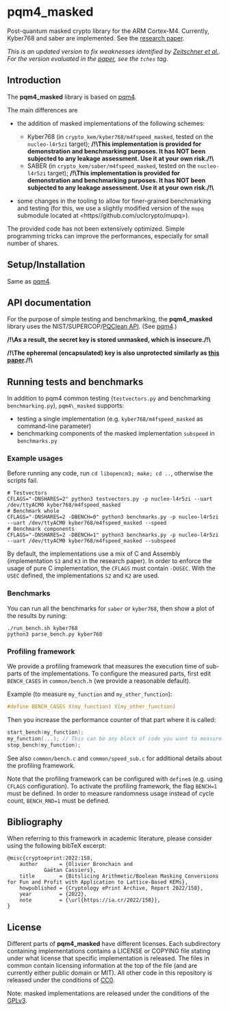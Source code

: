 # pqm4_masked
Post-quantum masked crypto library for the ARM Cortex-M4.
Currently, Kyber768 and saber are implemented.
See the [research paper](https://tches.iacr.org/index.php/TCHES/article/view/9831).

*This is an updated version to fix weaknesses identified by [Zeitschner et al.](https://eprint.iacr.org/2023/034).
For the version evaluated in the [paper](https://tches.iacr.org/index.php/TCHES/article/view/9831), see the `tches` tag.*

## Introduction
The **pqm4\_masked** library is based on [pqm4](https://github.com/mupq/pqm4).

The main differences are
* the addition of masked implementations of the following schemes:
    - Kyber768 (in `crypto_kem/kyber768/m4fspeed_masked`, tested on the `nucleo-l4r5zi` target);
    **/!\\This implementation is provided for demonstration and benchmarking purposes.
    It has NOT been subjected to any leakage assessment. Use it at your own risk./!\\**
    - SABER (in `crypto_kem/saber/m4fspeed_masked`, tested on the `nucleo-l4r5zi` target);
    **/!\\This implementation is provided for demonstration and benchmarking purposes.
    It has NOT been subjected to any leakage assessment. Use it at your own risk./!\\**

* some changes in the tooling to allow for finer-grained benchmarking and testing
  (for this, we use a slightly modified version of the `mupq` submodule located
  at <https//github.com/uclcrypto/mupq>).

The provided code has not been extensively optimized. Simple programming tricks can improve the 
performances, especially for small number of shares. 

## Setup/Installation

Same as [pqm4](https://github.com/mupq/pqm4).


## API documentation
For the purpose of simple testing and benchmarking, the **pqm4\_masked**
library uses the NIST/SUPERCOP/[PQClean
API](https://github.com/PQClean/PQClean).
(See [pqm4](https://github.com/mupq/pqm4).)

**/!\\As a result, the secret key is stored unmasked, which is insecure./!\\**

**/!\\The epheremal (encapsulated) key is also unprotected similarly as [this paper](https://tches.iacr.org/index.php/TCHES/article/view/9064)./!\\**

## Running tests and benchmarks

In addition to pqm4 common testing (`testvectors.py` and benchmarking `benchmarking.py`), `pqm4\_masked` supports:
* testing a single implementation (e.g. `kyber768/m4fspeed_masked` as command-line parameter)
* benchmarking components of the masked implementation `subspeed` in `benchmarks.py`

### Example usages

Before running any code, run `cd libopencm3; make; cd ..`, otherwise the scripts fail.

```shell
# Testvectors
CFLAGS="-DNSHARES=2" python3 testvectors.py -p nucleo-l4r5zi --uart /dev/ttyACM0 kyber768/m4fspeed_masked
# Benchmark whole
CFLAGS="-DNSHARES=2 -DBENCH=0" python3 benchmarks.py -p nucleo-l4r5zi --uart /dev/ttyACM0 kyber768/m4fspeed_masked --speed
# Benchmark components
CFLAGS="-DNSHARES=2 -DBENCH=1" python3 benchmarks.py -p nucleo-l4r5zi --uart /dev/ttyACM0 kyber768/m4fspeed_masked --subspeed
```

By default, the implementations use a mix of C and Assembly (implementation
`S3` and `K3` in the research paper). In order to enforce the usage of pure C
implementation, the `CFLAGS` must contain `-DUSEC`. With the `USEC` defined,
the implementations `S2` and `K2` are used.

### Benchmarks

You can run all the benchmarks for `saber` or `kyber768`, then show a plot of
the results by runing:

```shell
./run_bench.sh kyber768 
python3 parse_bench.py kyber768
```

### Profiling framework

We provide a profiling framework that measures the execution time of
sub-parts of the implementations.
To configure the measured parts, first edit `BENCH_CASES` in
`common/bench.h` (we provide a reasonable default).

Example (to measure `my_function` and `my_other_function`):
```c
#define BENCH_CASES X(my_function) X(my_other_function)
```

Then you increase the performance counter of that part where it is called:
```c 
start_bench(my_function);
my_function(...); // This can be any block of code you want to measure.
stop_bench(my_function);
```
See also `common/bench.c` and `common/speed_sub.c` for additional details about
the profiling framework. 

Note that the profiling framework can be configured with `define`s (e.g. using
`CFLAGS` configuration).
To activate the profiling framework, the flag `BENCH=1` must be defined.
In order to measure randomness usage instead of cycle count, `BENCH_RND=1` must be defined.

## Bibliography

When referring to this framework in academic literature, please consider using the following bibTeX excerpt:

```
@misc{cryptoeprint:2022:158,
    author       = {Olivier Bronchain and
		    Gaëtan Cassiers},
    title        = {Bitslicing Arithmetic/Boolean Masking Conversions for Fun and Profit with Application to Lattice-Based KEMs},
    howpublished = {Cryptology ePrint Archive, Report 2022/158},
    year         = {2022},
    note         = {\url{https://ia.cr/2022/158}},
}
```

## License
Different parts of **pqm4\_masked** have different licenses. 
Each subdirectory containing implementations contains a LICENSE or COPYING file stating 
under what license that specific implementation is released. 
The files in common contain licensing information at the top of the file (and 
are currently either public domain or MIT). 
All other code in this repository is released under the conditions of [CC0](https://creativecommons.org/publicdomain/zero/1.0/).

Note: masked implementations are released under the conditions of the
[GPLv3](https://www.gnu.org/licenses/gpl-3.0.txt).
